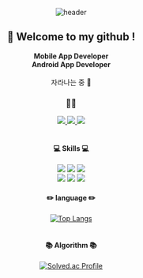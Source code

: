 <div align="center"> 

![header](https://capsule-render.vercel.app/api?type=cylinder&text=jsy49&color=gradient&animation=fadeIn)
  
  
##  :wave: Welcome to my github !
**Mobile App Developer**
  <br/>
**Android App Developer**
  <br/><br/>
자라나는 중   :seedling:
<br/>
  
### 🤝🏻
  <a href="https://yeons4every.tistory.com/">
    <img src="https://img.shields.io/badge/Tech-3A3A42?style=plastic-square&logo=Tistory&logoColor=white"/>
  </a>
  <a href="https://apple-concrete-344.notion.site/06156a2c8d424a109dec5fa11c92491c">
    <img src="https://img.shields.io/badge/Tech-F7A81B?style=plastic-square&logo=Notion&logoColor=white"/>
  </a>
  <a href="jseung49@gmail.com">
    <img src="https://img.shields.io/badge/Email-EA4335?style=plastic-square&logo=Gmail&logoColor=white"/>
  </a>
  <br/>

  <br/>
  
  ####  :computer: Skills :computer:
  <img src="https://img.shields.io/badge/Android%20Studio-3DDC84?style=plastic-square&logo=Android Studio&logoColor=white"/>
  <img src="https://img.shields.io/badge/Java-007596?style=plastic-square&logo=Java&logoColor=white"/>
  <img src="https://img.shields.io/badge/Kotlin-7F52FF?style=plastic-square&logo=Kotlin&logoColor=white"/>
 <br/>
  <img src="https://img.shields.io/badge/Firebase-FFCA28?style=plastic-square&logo=Firebase&logoColor=white"/>
  <img src="https://img.shields.io/badge/MySQL-4479A1?style=plastic-square&logo=MySQL&logoColor=white"/>
  <img src="https://img.shields.io/badge/C-A8B9CC?style=plastic-square&logo=C&logoColor=white"/>
  
    
  #### :pencil2: language :pencil2:
  
  [![Top Langs](https://github-readme-stats.vercel.app/api/top-langs/?username=jsy49&layout=compact)](https://github.com/anuraghazra/github-readme-stats)
  <br/><br/>
  
  ####  :books: Algorithm :books:
  [![Solved.ac Profile](http://mazassumnida.wtf/api/v2/generate_badge?boj=jseung49)](https://solved.ac/jseung49/)
  <!--![Anurag's GitHub stats](https://github-readme-stats.vercel.app/api?username=jsy49&show_icons=true&theme=radical)-->
</div>

 



<!--


**jSY49/jsy49** is a ✨ _special_ ✨ repository because its `README.md` (this file) appears on your GitHub profile.

Here are some ideas to get you started:

- 🔭 I’m currently working on ...
- 🌱 I’m currently learning ...
- 👯 I’m looking to collaborate on ...
- 🤔 I’m looking for help with ...
- 💬 Ask me about ...
- 📫 How to reach me: ...
- 😄 Pronouns: ...
- ⚡ Fun fact: ...
-->
